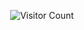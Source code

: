 <div align="center">
  
![Visitor Count](https://profile-counter.glitch.me/kubajagiello/count.svg)
</div>
